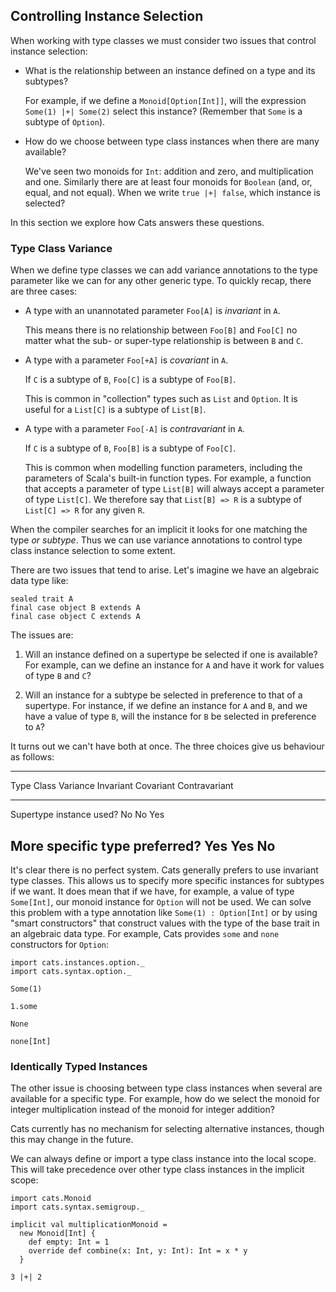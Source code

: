 ## Controlling Instance Selection

When working with type classes
we must consider two issues that control instance selection:

 -  What is the relationship between
    an instance defined on a type and its subtypes?

    For example, if we define a `Monoid[Option[Int]]`,
    will the expression `Some(1) |+| Some(2)` select this instance?
    (Remember that `Some` is a subtype of `Option`).

 -  How do we choose between type class instances
    when there are many available?

    We've seen two monoids for `Int`:
    addition and zero, and multiplication and one.
    Similarly there are at least four monoids for `Boolean`
    (and, or, equal, and not equal).
    When we write `true |+| false`, which instance is selected?

In this section we explore how Cats answers these questions.

### Type Class Variance

When we define type classes we can
add variance annotations to the type parameter
like we can for any other generic type.
To quickly recap, there are three cases:

 -  A type with an unannotated parameter `Foo[A]` is *invariant* in `A`.

    This means there is no relationship between `Foo[B]` and `Foo[C]`
    no matter what the sub- or super-type relationship is between `B` and `C`.

 -  A type with a parameter `Foo[+A]` is *covariant* in `A`.

    If `C` is a subtype of `B`, `Foo[C]` is a subtype of `Foo[B]`.

    This is common in "collection" types such as `List` and `Option`.
    It is useful for a `List[C]` is a subtype of `List[B]`.

 -  A type with a parameter `Foo[-A]` is *contravariant* in `A`.

    If `C` is a subtype of `B`, `Foo[B]` is a subtype of `Foo[C]`.

    This is common when modelling function parameters,
    including the parameters of Scala's built-in function types.
    For example, a function that accepts a parameter of type `List[B]`
    will always accept a parameter of type `List[C]`.
    We therefore say that `List[B] => R` is
    a subtype of `List[C] => R` for any given `R`.

When the compiler searches for an implicit
it looks for one matching the type *or subtype*.
Thus we can use variance annotations
to control type class instance selection to some extent.

There are two issues that tend to arise.
Let's imagine we have an algebraic data type like:

```tut:book:silent
sealed trait A
final case object B extends A
final case object C extends A
```

The issues are:

 1. Will an instance defined on a supertype be selected if one is available?
    For example, can we define an instance for `A`
    and have it work for values of type `B` and `C`?

 2. Will an instance for a subtype be selected
    in preference to that of a supertype.
    For instance, if we define an instance for `A` and `B`,
    and we have a value of type `B`,
    will the instance for `B` be selected in preference to `A`?

It turns out we can't have both at once.
The three choices give us behaviour as follows:

-----------------------------------------------------------------------
Type Class Variance             Invariant   Covariant   Contravariant
------------------------------- ----------- ----------- ---------------
Supertype instance used?        No          No          Yes

More specific type preferred?   Yes         Yes         No
-----------------------------------------------------------------------

It's clear there is no perfect system.
Cats generally prefers to use invariant type classes.
This allows us to specify more specific instances for subtypes if we want.
It does mean that if we have, for example, a value of type `Some[Int]`,
our monoid instance for `Option` will not be used.
We can solve this problem with a type annotation like `Some(1) : Option[Int]`
or by using "smart constructors" that construct values
with the type of the base trait in an algebraic data type.
For example, Cats provides `some` and `none` constructors for `Option`:

```tut:book:silent
import cats.instances.option._
import cats.syntax.option._
```

```tut:book
Some(1)

1.some

None

none[Int]
```

### Identically Typed Instances

The other issue is choosing between type class instances
when several are available for a specific type.
For example, how do we select the monoid for integer multiplication
instead of the monoid for integer addition?

Cats currently has no mechanism for selecting alternative instances,
though this may change in the future.

We can always define or import a type class instance into the local scope.
This will take precedence
over other type class instances in the implicit scope:

```tut:book:silent
import cats.Monoid
import cats.syntax.semigroup._

implicit val multiplicationMonoid =
  new Monoid[Int] {
    def empty: Int = 1
    override def combine(x: Int, y: Int): Int = x * y
  }
```

```tut:book
3 |+| 2
```
